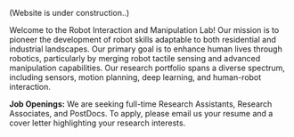 ---
---
(Website is under construction..)

Welcome to the Robot Interaction and Manipulation Lab! Our mission is to pioneer the development of robot skills adaptable to both residential and industrial landscapes. Our primary goal is to enhance human lives through robotics, particularly by merging robot tactile sensing and advanced manipulation capabilities. Our research portfolio spans a diverse spectrum, including sensors, motion planning, deep learning, and human-robot interaction.

**Job Openings:** We are seeking full-time Research Assistants, Research Associates, and PostDocs. To apply, please email us your resume and a cover letter highlighting your research interests.

